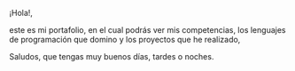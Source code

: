 ¡Hola!,

este es mi portafolio, en el cual podrás ver mis competencias, los lenguajes de programación que domino y los proyectos que he realizado,

Saludos, que tengas muy buenos días, tardes o noches.
